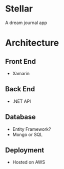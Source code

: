 # Stellar
A dream journal app

# Architecture

## Front End
- Xamarin

## Back End
- .NET API
 
## Database
- Entity Framework?
- Mongo or SQL

## Deployment
- Hosted on AWS
